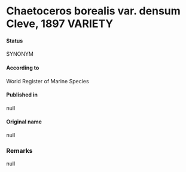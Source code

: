 Chaetoceros borealis var. densum Cleve, 1897 VARIETY
=======

#### Status
SYNONYM

#### According to
World Register of Marine Species

#### Published in
null

#### Original name
null

### Remarks
null